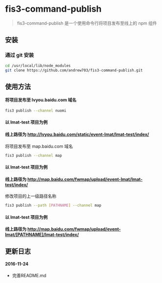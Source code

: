 # fis3-command-publish

> fis3-command-publish 是一个使用命令行将项目发布至线上的 npm 组件

## 安装

### 通过 git 安装
```sh
cd /usr/local/lib/node_modules
git clone https://github.com/andrew703/fis3-command-publish.git
```

## 使用方法
#### 将项目发布至 lvyou.baidu.com 域名
```sh
fis3 publish --channel nuomi
```
#### 以 lmat-test 项目为例
#### 线上路径为 http://lvyou.baidu.com/static/event-lmat/lmat-test/index/

将项目发布至 map.baidu.com 域名
```sh
fis3 publish --channel map
```
#### 以 lmat-test 项目为例
#### 线上路径为 http://map.baidu.com/fwmap/upload/event-lmat/lmat-test/index/

修改项目的上一级路径名称
```sh
fis3 publish --path [PATHNAME] --channel map
```
#### 以 lmat-test 项目为例
#### 线上路径为 http://map.baidu.com/fwmap/upload/event-lmat/[PATHNAME]/lmat-test/index/

## 更新日志
#### 2016-11-24
* 完善README.md
